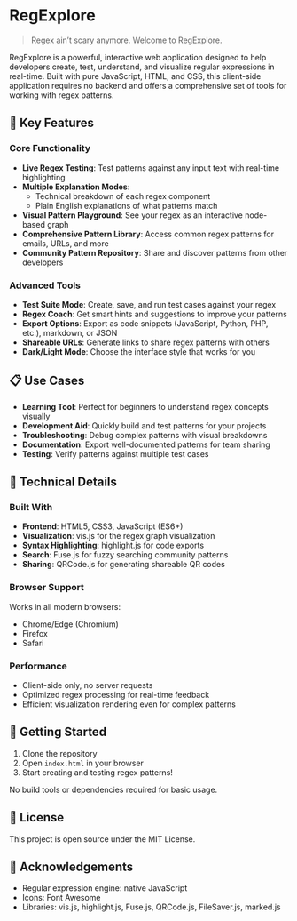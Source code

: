 # RegExplore

> Regex ain’t scary anymore. Welcome to RegExplore.

RegExplore is a powerful, interactive web application designed to help developers create, test, understand, and visualize regular expressions in real-time. Built with pure JavaScript, HTML, and CSS, this client-side application requires no backend and offers a comprehensive set of tools for working with regex patterns.

## 🚀 Key Features

### Core Functionality
- **Live Regex Testing**: Test patterns against any input text with real-time highlighting
- **Multiple Explanation Modes**: 
  - Technical breakdown of each regex component
  - Plain English explanations of what patterns match
- **Visual Pattern Playground**: See your regex as an interactive node-based graph
- **Comprehensive Pattern Library**: Access common regex patterns for emails, URLs, and more
- **Community Pattern Repository**: Share and discover patterns from other developers

### Advanced Tools
- **Test Suite Mode**: Create, save, and run test cases against your regex
- **Regex Coach**: Get smart hints and suggestions to improve your patterns
- **Export Options**: Export as code snippets (JavaScript, Python, PHP, etc.), markdown, or JSON
- **Shareable URLs**: Generate links to share regex patterns with others
- **Dark/Light Mode**: Choose the interface style that works for you

## 📋 Use Cases

- **Learning Tool**: Perfect for beginners to understand regex concepts visually
- **Development Aid**: Quickly build and test patterns for your projects
- **Troubleshooting**: Debug complex patterns with visual breakdowns
- **Documentation**: Export well-documented patterns for team sharing
- **Testing**: Verify patterns against multiple test cases

## 🔧 Technical Details

### Built With
- **Frontend**: HTML5, CSS3, JavaScript (ES6+)
- **Visualization**: vis.js for the regex graph visualization
- **Syntax Highlighting**: highlight.js for code exports
- **Search**: Fuse.js for fuzzy searching community patterns
- **Sharing**: QRCode.js for generating shareable QR codes

### Browser Support
Works in all modern browsers:
- Chrome/Edge (Chromium)
- Firefox
- Safari

### Performance
- Client-side only, no server requests
- Optimized regex processing for real-time feedback
- Efficient visualization rendering even for complex patterns

## 🚀 Getting Started

1. Clone the repository
2. Open `index.html` in your browser
3. Start creating and testing regex patterns!

No build tools or dependencies required for basic usage.

## 📝 License

This project is open source under the MIT License.

## 🙏 Acknowledgements

- Regular expression engine: native JavaScript
- Icons: Font Awesome
- Libraries: vis.js, highlight.js, Fuse.js, QRCode.js, FileSaver.js, marked.js
